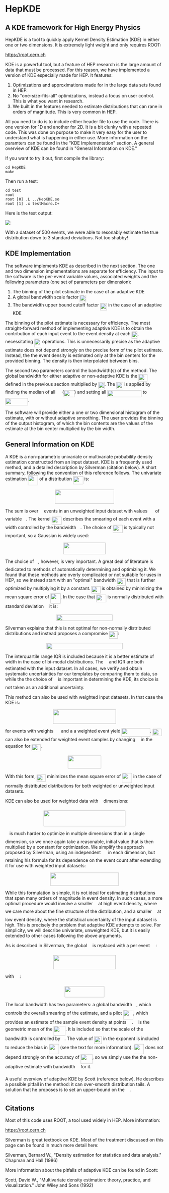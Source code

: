 # HepKDE  
## A KDE framework for High Energy Physics  

HepKDE is a tool to quickly apply Kernel Density Estimation (KDE) in either one or two dimensions. It is extremely light weight and only requires ROOT:  

https://root.cern.ch 

KDE is a powerful tool, but a feature of HEP research is the large amount of data that must be processed. For this reason, we have implemented a version of KDE especially made for HEP. It features:

1. Optimizations and approximations made for in the large data sets found in HEP.
2. No "one-size-fits-all" optimizations, instead a focus on user control. This is what you want in research.
3. We built in the features needed to estimate distributions that can rane in orders of magnitude. This is very common in HEP.  

All you need to do is to include either header file to use the code. There is one version for 1D and another for 2D. It is a bit clunky with a repeated code. This was done on purpose to make it very easy for the user to understand what is happening in either use. More information on the paramters can be found in the "KDE Implementation" section. A general overview of KDE can be found in "General Information on  KDE."

If you want to try it out, first compile the library: 

```Shell
cd HepKDE
make
```

Then run a test:

```Shell
cd test
root
root [0] .L ../HepKDE.so
root [1] .x testMacro.C+
```

Here is the test output:

<img src="/test/testOutput.pdf">

With a dataset of 500 events, we were able to resonably estimate the true distribution down to 3 standard deviations. Not too shabby!



## KDE Implementation

The software implements KDE as described in the next section. The one and two dimension implementations are separate for efficiency. The input to the software is the per-event variable values, associated weights and the following parameters (one set of parameters per dimension):  

1. The binning of the pilot estimate in the case of an adaptive KDE
2. A global bandwidth scale factor <img src="/tex/94132bf9890691f4014b7993f16f2c05.svg?invert_in_darkmode&sanitize=true" align=middle width=19.673256899999988pt height=22.831056599999986pt/>
3. The bandwidth upper bound cutoff factor <img src="/tex/abb14cc3bfe27185df72f81288a37a2e.svg?invert_in_darkmode&sanitize=true" align=middle width=21.86844329999999pt height=22.831056599999986pt/> in the case of an adaptive KDE

The binning of the pilot estimate is necessary for efficiency. The most straight-forward method of implementing adaptive KDE is to obtain the contribution of each input event to the event density at each <img src="/tex/1338d1e5163ba5bc872f1411dd30b36a.svg?invert_in_darkmode&sanitize=true" align=middle width=18.269651399999987pt height=22.465723500000017pt/>, necessitating <img src="/tex/085dd6b72790ca14d8b2a56401086d6c.svg?invert_in_darkmode&sanitize=true" align=middle width=21.552516149999988pt height=26.76175259999998pt/> operations. This is unnecessarily precise as the adaptive estimate does not depend strongly on the precise form of the pilot estimate. Instead, the the event density is estimated only at the bin centers for the provided binning. The density is then interpolated between bins. 

The second two parameters control the bandwidth(s) of the method. The global bandwidth for either adaptive or non-adaptive KDE is the <img src="/tex/c50dd765889002ae04ee7c72bd5277b3.svg?invert_in_darkmode&sanitize=true" align=middle width=28.42098929999999pt height=22.831056599999986pt/> defined in the previous section multiplied by <img src="/tex/94132bf9890691f4014b7993f16f2c05.svg?invert_in_darkmode&sanitize=true" align=middle width=19.673256899999988pt height=22.831056599999986pt/>. The <img src="/tex/abb14cc3bfe27185df72f81288a37a2e.svg?invert_in_darkmode&sanitize=true" align=middle width=21.86844329999999pt height=22.831056599999986pt/> is applied by finding the median of all <img src="/tex/ddd3bc35b936d6a00e6a81cab0061f32.svg?invert_in_darkmode&sanitize=true" align=middle width=14.12201339999999pt height=22.831056599999986pt/> (<img src="/tex/628ec1af4d42ef67c37dd38c0947ace8.svg?invert_in_darkmode&sanitize=true" align=middle width=33.375346949999994pt height=22.831056599999986pt/>) and setting all <img src="/tex/2a841dee4f4b5e36f7f5a391416855e3.svg?invert_in_darkmode&sanitize=true" align=middle width=108.45220814999999pt height=22.831056599999986pt/> to <img src="/tex/8385291a045ae36e173f19111c292f78.svg?invert_in_darkmode&sanitize=true" align=middle width=71.5906653pt height=22.831056599999986pt/>. 

The software will provide either a one or two dimensional histogram of the estimate, with or without adaptive smoothing. The user provides the binning of the output histogram, of which the bin contents are the values of the estimate at the bin center multiplied by the bin width.


## General Information on  KDE  

A KDE is a non-parametric univariate or multivariate probability density estimation constructed from an input dataset. KDE is a frequently used method, and a detailed description by Silverman (citation below). A short summary, following the convention of this reference follows. The univariate estimation <img src="/tex/e83f9bd3b587873c61cc583202b96fdb.svg?invert_in_darkmode&sanitize=true" align=middle width=31.99783454999999pt height=31.50689519999998pt/> of a distribution <img src="/tex/7997339883ac20f551e7f35efff0a2b9.svg?invert_in_darkmode&sanitize=true" align=middle width=31.99783454999999pt height=24.65753399999998pt/> is:  

<p align="center"><img src="/tex/c9fe42ce35db914ca5c52f563df1a473.svg?invert_in_darkmode&sanitize=true" align=middle width=187.792308pt height=44.89738935pt/></p>

The sum is over <img src="/tex/55a049b8f161ae7cfeb0197d75aff967.svg?invert_in_darkmode&sanitize=true" align=middle width=9.86687624999999pt height=14.15524440000002pt/> events in an unweighted input dataset with values <img src="/tex/8f6f3a4b5e21eb8c4a4c3af95fed3a15.svg?invert_in_darkmode&sanitize=true" align=middle width=16.979691299999992pt height=22.465723500000017pt/> of variable <img src="/tex/332cc365a4987aacce0ead01b8bdcc0b.svg?invert_in_darkmode&sanitize=true" align=middle width=9.39498779999999pt height=14.15524440000002pt/>. The kernel <img src="/tex/ecc2b8179cb4e68201a28cca24ee1948.svg?invert_in_darkmode&sanitize=true" align=middle width=31.50695789999999pt height=24.65753399999998pt/> describes the smearing of each event with a width controlled by the bandwidth <img src="/tex/2ad9d098b937e46f9f58968551adac57.svg?invert_in_darkmode&sanitize=true" align=middle width=9.47111549999999pt height=22.831056599999986pt/>. The choice of <img src="/tex/ecc2b8179cb4e68201a28cca24ee1948.svg?invert_in_darkmode&sanitize=true" align=middle width=31.50695789999999pt height=24.65753399999998pt/> is typically not important, so a Gaussian is widely used:  

<p align="center"><img src="/tex/0ee22a26b3b677b321ea5122e7831bba.svg?invert_in_darkmode&sanitize=true" align=middle width=133.4842971pt height=37.0017615pt/></p>

The choice of <img src="/tex/2ad9d098b937e46f9f58968551adac57.svg?invert_in_darkmode&sanitize=true" align=middle width=9.47111549999999pt height=22.831056599999986pt/>, however, is very important. A great deal of literature is dedicated to methods of automatically determining and optimizing it. We found that these methods are overly complicated or not suitable for uses in HEP, so we instead start with an "optimal" bandwidth <img src="/tex/3cb8f632046f54d8cb1fe943dcd14eaa.svg?invert_in_darkmode&sanitize=true" align=middle width=28.42098929999999pt height=22.831056599999986pt/> that is further optimized by multiplying it by a constant. <img src="/tex/3cb8f632046f54d8cb1fe943dcd14eaa.svg?invert_in_darkmode&sanitize=true" align=middle width=28.42098929999999pt height=22.831056599999986pt/> is obtained by minimizing the mean square error of <img src="/tex/e83f9bd3b587873c61cc583202b96fdb.svg?invert_in_darkmode&sanitize=true" align=middle width=31.99783454999999pt height=31.50689519999998pt/>. In the case that <img src="/tex/7997339883ac20f551e7f35efff0a2b9.svg?invert_in_darkmode&sanitize=true" align=middle width=31.99783454999999pt height=24.65753399999998pt/> is normally distributed with standard deviation <img src="/tex/8cda31ed38c6d59d14ebefa440099572.svg?invert_in_darkmode&sanitize=true" align=middle width=9.98290094999999pt height=14.15524440000002pt/> it is:  

<p align="center"><img src="/tex/99a993ce43a4e95aff0a41877c7726a3.svg?invert_in_darkmode&sanitize=true" align=middle width=177.3577311pt height=20.1205785pt/></p>

Silverman explains that this is not optimal for non-normally distributed distributions and instead proposes a compromise <img src="/tex/3cb8f632046f54d8cb1fe943dcd14eaa.svg?invert_in_darkmode&sanitize=true" align=middle width=28.42098929999999pt height=22.831056599999986pt/>:  

<p align="center"><img src="/tex/905c711f93a7476848b1e795c8120f73.svg?invert_in_darkmode&sanitize=true" align=middle width=242.3577651pt height=20.1205785pt/></p>

The interquartile range IQR is included because it is a better estimate of width in the case of bi-modal distributions. The <img src="/tex/8cda31ed38c6d59d14ebefa440099572.svg?invert_in_darkmode&sanitize=true" align=middle width=9.98290094999999pt height=14.15524440000002pt/> and IQR are both estimated with the input dataset. In all cases, we verify and obtain systematic uncertainties for our templates by comparing them to data, so while the the choice of <img src="/tex/2ad9d098b937e46f9f58968551adac57.svg?invert_in_darkmode&sanitize=true" align=middle width=9.47111549999999pt height=22.831056599999986pt/> is important in determining the KDE, its choice is not taken as an additional uncertainty.  

This method can also be used with weighted input datasets. In that case the KDE is:  

<p align="center"><img src="/tex/f8096cfb44ed6814e80629e3c71260a5.svg?invert_in_darkmode&sanitize=true" align=middle width=200.46738854999998pt height=44.89738935pt/></p>

for events with weights <img src="/tex/c2a29561d89e139b3c7bffe51570c3ce.svg?invert_in_darkmode&sanitize=true" align=middle width=16.41940739999999pt height=14.15524440000002pt/> and a a weighted event yield <img src="/tex/70a8c57f1d90b3fa484ba01a24b9626f.svg?invert_in_darkmode&sanitize=true" align=middle width=90.41193314999998pt height=26.438629799999987pt/>. <img src="/tex/3cb8f632046f54d8cb1fe943dcd14eaa.svg?invert_in_darkmode&sanitize=true" align=middle width=28.42098929999999pt height=22.831056599999986pt/> can also be extended for weighted event samples by changing <img src="/tex/55a049b8f161ae7cfeb0197d75aff967.svg?invert_in_darkmode&sanitize=true" align=middle width=9.86687624999999pt height=14.15524440000002pt/> in the equation for <img src="/tex/c50dd765889002ae04ee7c72bd5277b3.svg?invert_in_darkmode&sanitize=true" align=middle width=28.42098929999999pt height=22.831056599999986pt/>.  

<p align="center"><img src="/tex/7fbfaf7acad88ca330f6cc8b0c3731f2.svg?invert_in_darkmode&sanitize=true" align=middle width=105.74220029999998pt height=40.9042854pt/></p>

With this form, <img src="/tex/c50dd765889002ae04ee7c72bd5277b3.svg?invert_in_darkmode&sanitize=true" align=middle width=28.42098929999999pt height=22.831056599999986pt/> minimizes the mean square error of <img src="/tex/e83f9bd3b587873c61cc583202b96fdb.svg?invert_in_darkmode&sanitize=true" align=middle width=31.99783454999999pt height=31.50689519999998pt/> in the case of normally distributed distributions for both weighted or unweighted input datasets.  

KDE can also be used for weighted data with <img src="/tex/2103f85b8b1477f430fc407cad462224.svg?invert_in_darkmode&sanitize=true" align=middle width=8.55596444999999pt height=22.831056599999986pt/> dimensions:  

<p align="center"><img src="/tex/2a450ee91d16414f263b639790e1444a.svg?invert_in_darkmode&sanitize=true" align=middle width=260.3601363pt height=50.1713685pt/></p>

<img src="/tex/2ad9d098b937e46f9f58968551adac57.svg?invert_in_darkmode&sanitize=true" align=middle width=9.47111549999999pt height=22.831056599999986pt/> is much harder to optimize in multiple dimensions than in a single dimension, so we once again take a reasonable, initial value that is then multiplied by a constant for optimization. We simplify the approach proposed by Silverman, using an independent <img src="/tex/679d4610c033345713a1fcdfb7669b7b.svg?invert_in_darkmode&sanitize=true" align=middle width=15.57562379999999pt height=22.831056599999986pt/> in each dimension, but retaining his formula for its dependence on the event count after extending it for use with weighted input datasets:  

<p align="center"><img src="/tex/3577aa561229d39b7a799690c15591ba.svg?invert_in_darkmode&sanitize=true" align=middle width=218.72342744999997pt height=40.9042854pt/></p>

While this formulation is simple, it is not ideal for estimating distributions that span many orders of magnitude in event density. In such cases, a more optimal procedure would involve a smaller <img src="/tex/2ad9d098b937e46f9f58968551adac57.svg?invert_in_darkmode&sanitize=true" align=middle width=9.47111549999999pt height=22.831056599999986pt/> at high event density, where we care more about the fine structure of the distribution, and a smaller <img src="/tex/2ad9d098b937e46f9f58968551adac57.svg?invert_in_darkmode&sanitize=true" align=middle width=9.47111549999999pt height=22.831056599999986pt/> at low event density, where the statistical uncertainty of the input dataset is high. This is precisely the problem that adaptive KDE attempts to solve. For simplicity, we will describe univariate, unweighted KDE, but it is easily extended to other cases following the above arguments.  

As is described in Silverman, the global <img src="/tex/2ad9d098b937e46f9f58968551adac57.svg?invert_in_darkmode&sanitize=true" align=middle width=9.47111549999999pt height=22.831056599999986pt/> is replaced with a per event <img src="/tex/ddd3bc35b936d6a00e6a81cab0061f32.svg?invert_in_darkmode&sanitize=true" align=middle width=14.12201339999999pt height=22.831056599999986pt/>:  

<p align="center"><img src="/tex/c89ab909491401b9c363470a9228d80c.svg?invert_in_darkmode&sanitize=true" align=middle width=197.21030009999998pt height=44.89738935pt/></p>

with <img src="/tex/ddd3bc35b936d6a00e6a81cab0061f32.svg?invert_in_darkmode&sanitize=true" align=middle width=14.12201339999999pt height=22.831056599999986pt/>:  

<p align="center"><img src="/tex/abb4d4a2e9e9dfdbe493ff4f00e4cdbf.svg?invert_in_darkmode&sanitize=true" align=middle width=125.76228554999999pt height=35.8159494pt/></p> 


The local bandwidth has two parameters: a global bandwidth <img src="/tex/2ad9d098b937e46f9f58968551adac57.svg?invert_in_darkmode&sanitize=true" align=middle width=9.47111549999999pt height=22.831056599999986pt/>, which controls the overall smearing of the estimate, and a pilot <img src="/tex/1be415bedf77d1dc80452b7e1a1146b7.svg?invert_in_darkmode&sanitize=true" align=middle width=31.99783454999999pt height=30.632847300000012pt/>, which provides an estimate of the sample event density at points <img src="/tex/9fc20fb1d3825674c6a279cb0d5ca636.svg?invert_in_darkmode&sanitize=true" align=middle width=14.045887349999989pt height=14.15524440000002pt/>. <img src="/tex/3cf4fbd05970446973fc3d9fa3fe3c41.svg?invert_in_darkmode&sanitize=true" align=middle width=8.430376349999989pt height=14.15524440000002pt/> is the geometric mean of the <img src="/tex/86ce7c0c40214ab21dedd7acc7bf83e6.svg?invert_in_darkmode&sanitize=true" align=middle width=37.47063044999999pt height=30.632847300000012pt/>. It is included so that the scale of the bandwidth is controlled by <img src="/tex/2ad9d098b937e46f9f58968551adac57.svg?invert_in_darkmode&sanitize=true" align=middle width=9.47111549999999pt height=22.831056599999986pt/>. The value of <img src="/tex/d5d5564ce0bb9999695f32da6ba7af42.svg?invert_in_darkmode&sanitize=true" align=middle width=24.657628049999992pt height=24.65753399999998pt/> in the exponent is included to reduce the bias in <img src="/tex/e83f9bd3b587873c61cc583202b96fdb.svg?invert_in_darkmode&sanitize=true" align=middle width=31.99783454999999pt height=31.50689519999998pt/> (see the text for more information). <img src="/tex/e83f9bd3b587873c61cc583202b96fdb.svg?invert_in_darkmode&sanitize=true" align=middle width=31.99783454999999pt height=31.50689519999998pt/> does not depend strongly on the accuracy of <img src="/tex/86ce7c0c40214ab21dedd7acc7bf83e6.svg?invert_in_darkmode&sanitize=true" align=middle width=37.47063044999999pt height=30.632847300000012pt/>, so we simply use the the non-adaptive estimate with bandwidth <img src="/tex/2ad9d098b937e46f9f58968551adac57.svg?invert_in_darkmode&sanitize=true" align=middle width=9.47111549999999pt height=22.831056599999986pt/> for it.  

A useful overview of adaptive KDE by Scott (reference below). He describes a possible pitfall in the method: it can over-smooth distribution tails. A solution that he proposes is to set an upper-bound on the <img src="/tex/ddd3bc35b936d6a00e6a81cab0061f32.svg?invert_in_darkmode&sanitize=true" align=middle width=14.12201339999999pt height=22.831056599999986pt/>.  


## Citations

Most of this code uses ROOT, a tool used widely in HEP. More information:

https://root.cern.ch 

Silverman is great textbook on KDE. Most of the treatment discussed on this page can be found in much more detail here:

Silverman, Bernard W., "Density estimation for statistics and data analysis." Chapman and Hall (1986)

More information about the pitfalls of adaptive KDE can be found in Scott: 

Scott, David W., "Multivariate density estimation: theory, practice, and visualization."  John Wiley and Sons (1992)  

